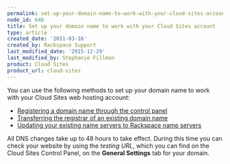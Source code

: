 ```yaml
---
permalink: set-up-your-domain-name-to-work-with-your-cloud-sites-account/
node_id: 646
title: Set up your domain name to work with your Cloud Sites account
type: article
created_date: '2011-03-16'
created_by: Rackspace Support
last_modified_date: '2015-12-29'
last_modified_by: Stephanie Fillmon
product: Cloud Sites
product_url: cloud-sites
---
```


You can use the following methods to set up your domain name to work
with your Cloud Sites web hosting account:

-   [Registering a domain name through the control panel](/how-to/getting-started-with-cloud-sites-registering-andor-transferring-domain-names)
-   [Transferring the registrar of an existing domain name](/how-to/getting-started-with-cloud-sites-registering-andor-transferring-domain-names)
-   [Updating your existing name servers to Rackspace name servers](/how-to/getting-started-with-cloud-sites-rackspace-nameservers-and-creating-custom-nameservers)

All DNS changes take up to 48 hours to take effect. During this time you
can check your website by using the *testing URL*, which you can find on
the Cloud Sites Control Panel, on the **General Settings** tab for your
domain.
